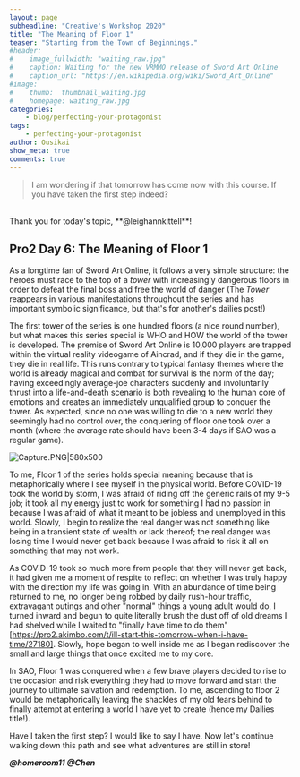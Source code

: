 ```yaml
---
layout: page
subheadline: "Creative's Workshop 2020"
title: "The Meaning of Floor 1"
teaser: "Starting from the Town of Beginnings."
#header:
#    image_fullwidth: "waiting_raw.jpg"
#    caption: Waiting for the new VRMMO release of Sword Art Online
#    caption_url: "https://en.wikipedia.org/wiki/Sword_Art_Online"
#image:
#    thumb:  thumbnail_waiting.jpg
#    homepage: waiting_raw.jpg
categories:
    - blog/perfecting-your-protagonist
tags:
    - perfecting-your-protagonist
author: Ousikai
show_meta: true
comments: true
---
```

> I am wondering if that tomorrow has come now with this course. If you have taken the first step indeed?
<br/>
Thank you for today's topic, **@leighannkittell**! 

## Pro2 Day 6: The Meaning of Floor 1
As a longtime fan of Sword Art Online, it follows a very simple structure: the heroes must race to the top of a *tower* with increasingly dangerous floors in order to defeat the final boss and free the world of danger (The *Tower* reappears in various manifestations throughout the series and has important symbolic significance, but that's for another's dailies post!) 

The first tower of the series is one hundred floors (a nice round number), but what makes this series special is WHO and HOW the world of the tower is developed. The premise of Sword Art Online is 10,000 players are trapped within the virtual reality videogame of Aincrad, and if they die in the game, they die in real life. This runs contrary to typical fantasy themes where the world is already magical and combat for survival is the norm of the day; having exceedingly average-joe characters suddenly and involuntarily thrust into a life-and-death scenario is both revealing to the human core of emotions  and creates an immediately unqualified group to conquer the tower. As expected, since no one was willing to die to a new world they seemingly had no control over, the conquering of floor one took over a month (where the average rate should have been 3-4 days if SAO was a regular game).

![Capture.PNG|580x500](upload://ds9nUqSheFhKzWwmFXw5smbeHpw.jpeg) 

 To me, Floor 1 of the series holds special meaning because that is metaphorically where I see myself in the physical world. Before COVID-19 took the world by storm, I was afraid of riding off the generic rails of my 9-5 job; it took all my energy just to work for something I had no passion in because I was afraid of what it meant to be jobless and unemployed in this world. Slowly, I begin to realize the real danger was not something like being in a transient state of wealth or lack thereof; the real danger was losing time I would never get back because I was afraid to risk it all on something that may not work. 

As COVID-19 took so much more from people that they will never get back, it had given me a moment of respite to reflect on whether I was truly happy with the direction my life was going in.  With an abundance of time being returned to me, no longer being robbed by daily rush-hour traffic, extravagant outings and other "normal" things a young adult would do, I turned inward and begun to quite literally brush the dust off of old dreams I had shelved while I waited to "finally have time to do them" [https://pro2.akimbo.com/t/ill-start-this-tomorrow-when-i-have-time/27180]. Slowly, hope began to well inside me as I began rediscover the small and large things that once excited me to my core. 

 In SAO, Floor 1 was conquered when a few brave players decided to rise to the occasion and risk everything they had to move forward and start the journey to ultimate salvation and redemption. To me, ascending to floor 2 would be metaphorically leaving the shackles of my old fears behind to finally attempt at entering a world I have yet to create (hence my Dailies title!).

Have I taken the first step? I would like to say I have. Now let's continue walking down this path and see what adventures are still in store!

***@homeroom11 @Chen***